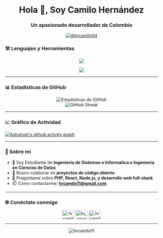 
<h1 align="center">Hola 👋, Soy Camilo Hernández</h1>
<h3 align="center">Un apasionado desarrollador de Colombia</h3>

<p align="center">
  <a href="https://twitter.com/hrcamilo04" target="blank"><img src="https://img.shields.io/twitter/follow/hrcamilo04?logo=twitter&style=for-the-badge" alt="@hrcamilo04" /></a>
</p>

### 🛠️ Lenguajes y Herramientas

<p align="center">
  <a href="https://skillicons.dev">
    <img src="https://skillicons.dev/icons?i=php,python,js,ts,react,nextjs,nodejs" />
  </a>
</p>
  <p align="center">
  <a href="https://skillicons.dev">
    <img src="https://skillicons.dev/icons?i=express,mongodb,postgres,docker,git,github,figma" />
  </a>
</p>

---

### 📊 Estadísticas de GitHub

<div align="center">
  <img src="https://github-readme-stats.vercel.app/api?username=hrcamilo11&show_icons=true&theme=radical" alt="Estadísticas de GitHub" />
</div>

<div align="center">
  <img src="https://github-readme-streak-stats.herokuapp.com/?user=hrcamilo11&theme=radical" alt="GitHub Streak" />
</div>

---


### 📈 Gráfico de Actividad

[![Ashutosh's github activity graph](https://github-readme-activity-graph.vercel.app/graph?username=hrcamilo11&theme=react-dark)](https://github.com/ashutosh00710/github-readme-activity-graph)


---

### 🚀 Sobre mí
- 🌱 Soy Estudiante de **Ingenieria de Sistemas e Informatica e Ingenieria en Ciencias de Datos**
- 👯 Busco colaborar en **proyectos de código abierto**
- 💬 Pregúntame sobre **PHP, React, Node.js, y desarrollo web full-stack**
- 📫 Cómo contactarme: **hrcamilo11@gmail.com**

---

### 🌐 Conéctate conmigo

<p align="center">
  <a href="https://linkedin.com/in/camilo-hernandez-44b79b149" target="blank"><img align="center" src="https://raw.githubusercontent.com/rahuldkjain/github-profile-readme-generator/master/src/images/icons/Social/linked-in-alt.svg" alt="hrcamilo11" height="30" width="40" /></a>
  <a href="https://twitter.com/hrcamilo04" target="blank"><img align="center" src="https://raw.githubusercontent.com/rahuldkjain/github-profile-readme-generator/master/src/images/icons/Social/twitter.svg" alt="tu_usuario" height="30" width="40" /></a>
  <a href="https://dev.to/camilo_hernandez_8649095f" target="blank"><img align="center" src="https://raw.githubusercontent.com/rahuldkjain/github-profile-readme-generator/master/src/images/icons/Social/devto.svg" alt="hrcamilo11" height="30" width="40" /></a>
</p>

---

<div align="center">
  <img src="https://komarev.com/ghpvc/?username=hrcamilo11&label=Visitas%20al%20perfil&color=0e75b6&style=flat" alt="hrcamilo11" />
</div>
